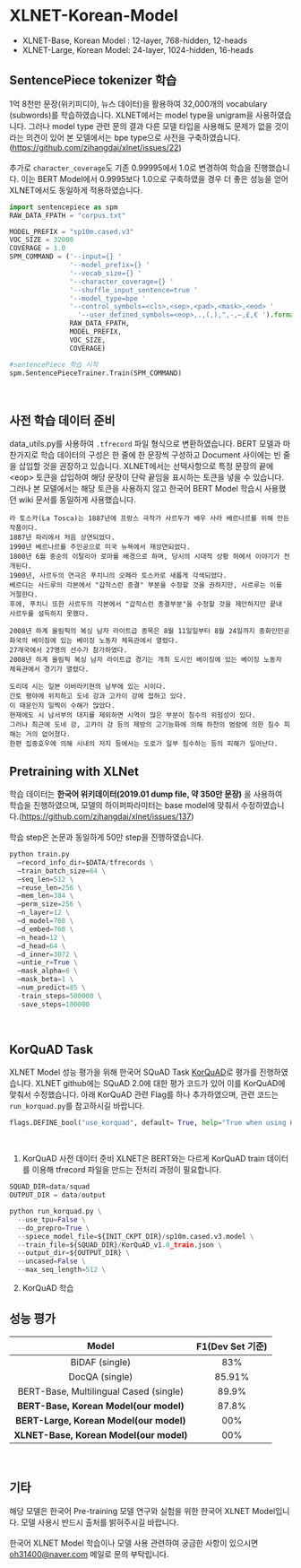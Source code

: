 # XLNET-Korean-Model

* XLNET-Base, Korean Model : 12-layer, 768-hidden, 12-heads
* XLNET-Large, Korean Model: 24-layer, 1024-hidden, 16-heads

## SentencePiece tokenizer 학습
 1억 8천만 문장(위키피디아, 뉴스 데이터)을 활용하여 32,000개의 vocabulary (subwords)를 학습하였습니다. XLNET에서는 model type을 unigram을 사용하였습니다. 그러나 model type 관련 문의 결과 다른 모델 타입을 사용해도 문제가 없을 것이라는 의견이 있어 본 모델에서는 bpe type으로 사전을 구축하였습니다.(https://github.com/zihangdai/xlnet/issues/22)
 <br>
 <br>
 추가로 <code>character_coverage</code>도 기존 0.99995에서 1.0로 변경하여 학습을 진행했습니다. 이는 BERT Model에서 0.9995보다 1.0으로 구축하였을 경우 더 좋은 성능을 얻어 XLNET에서도 동일하게 적용하였습니다. 
 
 
```python
import sentencepiece as spm
RAW_DATA_FPATH = "corpus.txt"

MODEL_PREFIX = "sp10m.cased.v3"
VOC_SIZE = 32000
COVERAGE = 1.0
SPM_COMMAND = ('--input={} '
               '--model_prefix={} '
               '--vocab_size={} '
               '--character_coverage={} '
               '--shuffle_input_sentence=true ' 
               '--model_type=bpe '
               '--control_symbols=<cls>,<sep>,<pad>,<mask>,<eod> '
	             '--user_defined_symbols=<eop>,.,(,),",-,–,£,€ ').format(
               RAW_DATA_FPATH,
               MODEL_PREFIX,
               VOC_SIZE,
               COVERAGE)

#sentencePiece 학습 시작
spm.SentencePieceTrainer.Train(SPM_COMMAND)
```   
<br>


## 사전 학습 데이터 준비  
data_utils.py를 사용하여 <code>.tfrecord</code> 파일 형식으로 변환하였습니다. BERT 모델과 마찬가지로 학습 데이터의 구성은 한 줄에 한 문장씩 구성하고 Document 사이에는 빈 줄을 삽입할 것을 권장하고 있습니다. XLNET에서는 선택사항으로 특정 문장의 끝에 \<eop\> 토큰을 삽입하여 해당 문장이 단락 끝임을 표시하는 토큰을 넣을 수 있습니다. 그러나 본 모델에서는 해당 토큰을 사용하지 않고 한국어 BERT Model 학습시 사용했던 wiki 문서를 동일하게 사용했습니다. 
 
~~~
라 토스카(La Tosca)는 1887년에 프랑스 극작가 사르두가 배우 사라 베르나르를 위해 만든 작품이다.
1887년 파리에서 처음 상연되었다.
1990년 베르나르를 주인공으로 미국 뉴욕에서 재상연되었다.
1800년 6월 중순의 이탈리아 로마를 배경으로 하며, 당시의 시대적 상황 하에서 이야기가 전개된다.
1900년, 사르두의 연극은 푸치니의 오페라 토스카로 새롭게 각색되었다.
베르디는 사드루의 각본에서 "갑작스런 종결" 부분을 수정할 것을 권하지만, 사르루는 이를 거절한다.
후에, 푸치니 또한 사르두의 각본에서 "갑작스런 종결부분"을 수정할 것을 제안하지만 끝내 사르두를 설득하지 못했다.

2008년 하계 올림픽의 복싱 남자 라이트급 종목은 8월 11일일부터 8월 24일까지 중화인민공화국의 베이징에 있는 베이징 노동자 체육관에서 열렸다.
27개국에서 27명의 선수가 참가하였다.
2008년 하계 올림픽 복싱 남자 라이트급 경기는 개최 도시인 베이징에 있는 베이징 노동자 체육관에서 경기가 열렸다.

도리데 시는 일본 이바라키현의 남부에 있는 시이다.
간토 평야에 위치하고 도네 강과 고카이 강에 접하고 있다.
이 때문인지 일찍이 수해가 많았다.
현재에도 시 남서부의 대지를 제외하면 시역이 많은 부분이 침수의 위험성이 있다.
그러나 최근에 도네 강, 고카이 강 등의 제방의 고기능화에 의해 하천의 범람에 의한 침수 피해는 거의 없어졌다.
한편 집중호우에 의해 시내의 저지 등에서는 도로가 일부 침수하는 등의 피해가 일어난다.
~~~

## Pretraining with XLNet
학습 데이터는 **한국어 위키데이터(2019.01 dump file, 약 350만 문장)** 을 사용하여 학습을 진행하였으며, 모델의 하이퍼파라미터는 base model에 맞춰서 수정하였습니다.(https://github.com/zihangdai/xlnet/issues/137)
<br>
<br>
학습 step은 논문과 동일하게 50만 step을 진행하였습니다.

```python
python train.py
  —record_info_dir=$DATA/tfrecords \
  —train_batch_size=64 \
  —seq_len=512 \
  —reuse_len=256 \
  —mem_len=384 \
  —perm_size=256 \
  —n_layer=12 \
  —d_model=768 \
  —d_embed=768 \
  —n_head=12 \
  —d_head=64 \
  —d_inner=3072 \
  —untie_r=True \
  —mask_alpha=6 \
  —mask_beta=1 \
  —num_predict=85 \
  -train_steps=500000 \
  -save_steps=100000
```   
<br>

## KorQuAD Task   
XLNET Model 성능 평가을 위해 한국어 SQuAD Task [KorQuAD](https://korquad.github.io/)로 평가를 진행하였습니다. XLNET github에는 SQuAD 2.0에 대한 평가 코드가 있어 이를 KorQuAD에 맞춰서 수정했습니다. 아래 KorQuAD 관련 Flag를 하나 추가하였으며, 관련 코드는 <code>run_korquad.py</code>를 참고하시길 바랍니다. 

```python
flags.DEFINE_bool("use_korquad", default= True, help="True when using Korquad, False if not")
```  
<br>

1. KorQuAD 사전 데이터 준비
XLNET은 BERT와는 다르게 KorQuAD train 데이터를 이용해 tfrecord 파일을 만드는 전처리 과정이 필요합니다. 

```python
SQUAD_DIR=data/squad
OUTPUT_DIR = data/output

python run_korquad.py \
  --use_tpu=False \
  --do_prepro=True \
  --spiece_model_file=${INIT_CKPT_DIR}/sp10m.cased.v3.model \
  --train_file=${SQUAD_DIR}/KorQuAD_v1.0_train.json \
  --output_dir=${OUTPUT_DIR} \
  --uncased=False \
  --max_seq_length=512 \
```
2. KorQuAD 학습



## 성능 평가  

| Model | F1(Dev Set 기준) |
|:---:|:---:|
| BiDAF (single) | 83% |
| DocQA (single) | 85.91% |
| BERT-Base, Multilingual Cased (single) | 89.9% |
| **BERT-Base, Korean Model(our model)** | 87.8% |
| **BERT-Large, Korean Model(our model)** | 00% |
| **XLNET-Base, Korean Model(our model)** | 00% |


<br>


## 기타
해당 모델은 한국어 Pre-training 모델 연구와 실험을 위한 한국어 XLNET Model입니다. 모델 사용시 반드시 출처를 밝혀주시길 바랍니다.
<br>
<br>
한국어 XLNET Model 학습이나 모델 사용 관련하여 궁금한 사항이 있으시면 oh31400@naver.com 메일로 문의 부탁립니다. 



